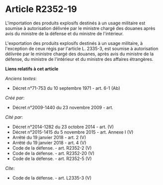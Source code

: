 # Article R2352-19

L'importation des produits explosifs destinés à un usage militaire est soumise à autorisation délivrée par le ministre chargé
des douanes après avis du ministre de la défense et du ministre de l'intérieur.

L'exportation des produits explosifs destinés à un usage militaire, à l'exception de ceux régis par l'article L. 2335-3, est
soumise à autorisation délivrée par le ministre chargé des douanes, après avis du ministre de la défense, du ministre de
l'intérieur et du ministre des affaires étrangères.

**Liens relatifs à cet article**

_Anciens textes_:

  - Décret n°71-753 du 10 septembre 1971 - art. 6-1 (Ab)

_Créé par_:

  - Décret n°2009-1440 du 23 novembre 2009 - art.

_Cité par_:

  - Décret n°2014-1282 du 23 octobre 2014 - art. (V)
  - Décret n°2015-1415 du 5 novembre 2015 - art. Annexe I (V)
  - Arrêté du 19 janvier 2018 - art. 2 (V)
  - Arrêté du 19 janvier 2018 - art. 4 (V)
  - Code de la défense. - art. R2352-2 (V)
  - Code de la défense. - art. R2352-20 (V)
  - Code de la défense. - art. R2352-5 (V)

_Cite_:

  - Code de la défense. - art. L2335-3 (V)
